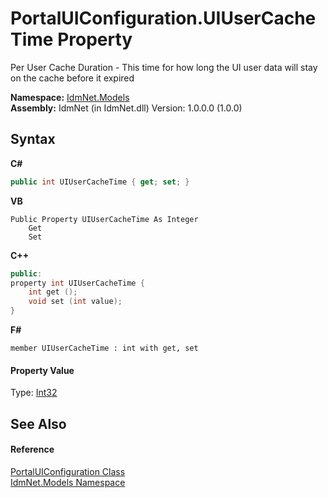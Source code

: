 # PortalUIConfiguration.UIUserCacheTime Property 
 

Per User Cache Duration - This time for how long the UI user data will stay on the cache before it expired

**Namespace:**&nbsp;<a href="N_IdmNet_Models">IdmNet.Models</a><br />**Assembly:**&nbsp;IdmNet (in IdmNet.dll) Version: 1.0.0.0 (1.0.0)

## Syntax

**C#**<br />
``` C#
public int UIUserCacheTime { get; set; }
```

**VB**<br />
``` VB
Public Property UIUserCacheTime As Integer
	Get
	Set
```

**C++**<br />
``` C++
public:
property int UIUserCacheTime {
	int get ();
	void set (int value);
}
```

**F#**<br />
``` F#
member UIUserCacheTime : int with get, set

```


#### Property Value
Type: <a href="http://msdn2.microsoft.com/en-us/library/td2s409d" target="_blank">Int32</a>

## See Also


#### Reference
<a href="T_IdmNet_Models_PortalUIConfiguration">PortalUIConfiguration Class</a><br /><a href="N_IdmNet_Models">IdmNet.Models Namespace</a><br />